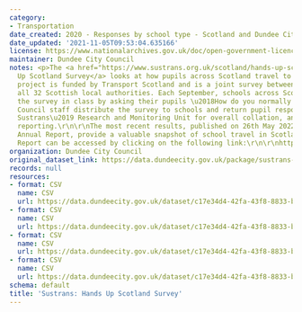 ```yaml
---
category:
- Transportation
date_created: 2020 - Responses by school type - Scotland and Dundee City
date_updated: '2021-11-05T09:53:04.635166'
license: https://www.nationalarchives.gov.uk/doc/open-government-licence/version/3/
maintainer: Dundee City Council
notes: <p>The <a href="https://www.sustrans.org.uk/scotland/hands-up-scotland-survey">Hands
  Up Scotland Survey</a> looks at how pupils across Scotland travel to school. The
  project is funded by Transport Scotland and is a joint survey between Sustrans and
  all 32 Scottish local authorities. Each September, schools across Scotland complete
  the survey in class by asking their pupils \u2018How do you normally travel to school?\u2019.
  Council staff distribute the survey to schools and return pupil responses to the
  Sustrans\u2019 Research and Monitoring Unit for overall collation, analysis and
  reporting.\r\n\r\nThe most recent results, published on 26th May 2022 in the 2021
  Annual Report, provide a valuable snapshot of school travel in Scotland. The Annual
  Report can be accessed by clicking on the following link:\r\n\r\nhttps://www.sustrans.org.uk/our-blog/projects/uk-wide/scotland/hands-up-scotland-survey\r\n</p>
organization: Dundee City Council
original_dataset_link: https://data.dundeecity.gov.uk/package/sustrans-hands-up-scotland-survey
records: null
resources:
- format: CSV
  name: CSV
  url: https://data.dundeecity.gov.uk/dataset/c17e34d4-42fa-43f8-8833-bc4158b7cd22/resource/cee2c5ad-1642-46f6-a48b-a21ae9da4315/download/survey_response_rates.csv
- format: CSV
  name: CSV
  url: https://data.dundeecity.gov.uk/dataset/c17e34d4-42fa-43f8-8833-bc4158b7cd22/resource/6bc59db3-77cd-4d8e-abf5-bfe1316cfec3/download/dundee_survey_responses.csv
- format: CSV
  name: CSV
  url: https://data.dundeecity.gov.uk/dataset/c17e34d4-42fa-43f8-8833-bc4158b7cd22/resource/03adf287-630f-41c1-ada0-eabce8db1678/download/2021_survey-_response_rates.csv
- format: CSV
  name: CSV
  url: https://data.dundeecity.gov.uk/dataset/c17e34d4-42fa-43f8-8833-bc4158b7cd22/resource/46443e96-1f76-4499-b9cc-83752d492309/download/2021_analysis_by_travel_mode.csv
schema: default
title: 'Sustrans: Hands Up Scotland Survey'
---
```

